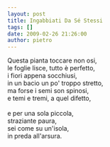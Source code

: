 ```yaml
---
layout: post
title: Ingabbiati Da Sé Stessi
tags: []
date: 2009-02-26 21:26:00
author: pietro
---
```

Questa pianta toccare non osi,<br/>le foglie lisce, tutto è perfetto,<br/>i fiori appena socchiusi,<br/>in un bacio un po' troppo stretto,<br/>ma forse i semi son spinosi,<br/>e temi e tremi, a quel difetto,<br/><br/>e per una sola piccola,<br/>straziante paura,<br/>sei come su un'isola,<br/>in preda all'arsura.

